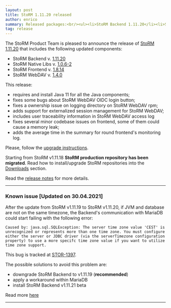 ```yaml
---
layout: post
title: StoRM 1.11.20 released
author: enrico
summary: Released packages:<br/><ul><li>StoRM Backend 1.11.20</li><li>StoRM Frontend 1.8.14</li><li>StoRM WebDAV 1.4.0</li><li>StoRM Native Libs 1.0.6-2</li></ul>
tag: release
---
```


The StoRM Product Team is pleased to announce the release of
[StoRM 1.11.20][release-notes] that includes the following updated components:

* StoRM Backend v. [1.11.20][backend-rn]
* StoRM Native Libs v. [1.0.6-2][native-rn]
* StoRM Frontend v. [1.8.14][frontend-rn]
* StoRM WebDAV v. [1.4.0][webdav-rn]

This release:

* requires and install Java 11 for all the Java components;
* fixes some bugs about StoRM WebDAV OIDC login button;
* fixes a ownership issue on logging directory on StoRM WebDAV rpm;
* adds support for externalized session management for StoRM WebDAV;
* includes user traceability information in StoRM WebDAV access log
* fixes several minor codebase issues on frontend, some of them could cause a memory leak;
* adds the average time in the summary for round frontend's monitoring log.


Please, follow the [upgrade instructions][upgrade-instructions].

Starting from StoRM v1.11.18 **StoRM production repository has been migrated**.
Read how to install/upgrade StoRM repositories into the [Downloads][download-page] section.

Read the [release notes][release-notes] for more details.

<hr/>

### Known issue \[Updated on 30.04.2021\]

After the update from StoRM v1.11.19 to StoRM v1.11.20, if JVM and database are not on the same timezone, the Backend's communication with MariaDB could start failing with the following error:

```
Caused by: java.sql.SQLException: The server time zone value 'CEST' is unrecognized or represents more than one time zone. You must configure either the server or JDBC driver (via the serverTimezone configuration property) to use a more specifc time zone value if you want to utilize time zone support.
```

This bug is tracked at [STOR-1397](https://issues.infn.it/jira/browse/STOR-1397).

The possible solutions to avoid this problem are:
 * downgrade StoRM Backend to v1.11.19 (**recommended**)
 * apply a workaround within MariaDB
 * install StoRM Backend v1.11.21 beta

Read more [here][known-issue-post] 

<hr/>

[backend-rn]: {{site.baseurl}}/release-notes/storm-backend-server/1.11.20/
[native-rn]: {{site.baseurl}}/release-notes/storm-native-libs/1.0.6-2/
[frontend-rn]: {{site.baseurl}}/release-notes/storm-webdav/1.8.14/
[webdav-rn]: {{site.baseurl}}/release-notes/storm-webdav/1.4.0/

[release-notes]: {{site.baseurl}}/release-notes/StoRM-v1.11.20.html
[download-page]: {{site.baseurl}}/download.html
[storm-sysadmin-guide]: {{site.baseurl}}/documentation/sysadmin-guide/1.11.20

[upgrade-instructions]: {{site.baseurl}}/documentation/sysadmin-guide/1.11.20/upgrading/

[known-issue-post]: {{site.baseurl}}/2021/04/30/storm-v1.11.20-known-issue.html